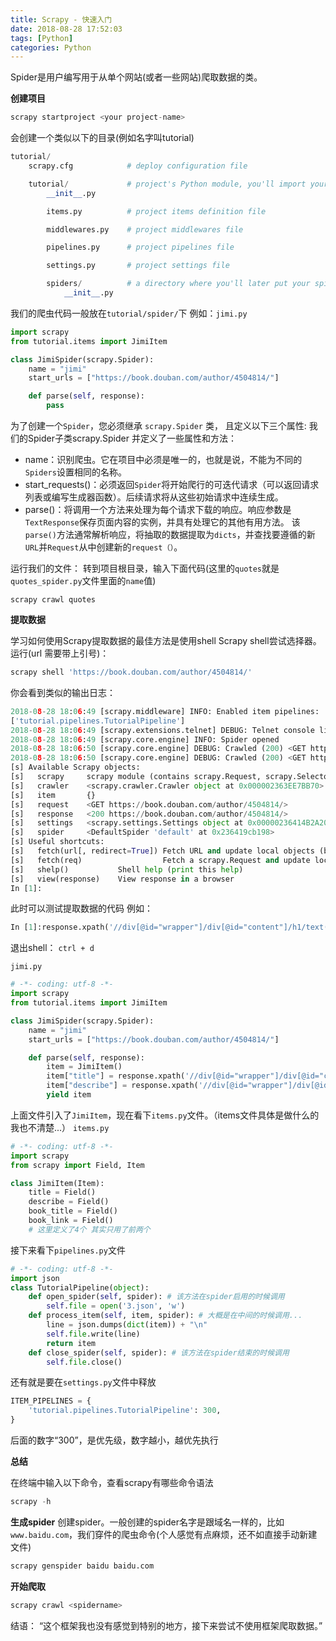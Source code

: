 ```yaml
---
title: Scrapy - 快速入门
date: 2018-08-28 17:52:03
tags: [Python]
categories: Python
---
```

Spider是用户编写用于从单个网站(或者一些网站)爬取数据的类。
<!-- more -->

__创建项目__
```python
scrapy startproject <your project-name>
```
会创建一个类似以下的目录(例如名字叫tutorial)
```python
tutorial/
    scrapy.cfg            # deploy configuration file

    tutorial/             # project's Python module, you'll import your code from here
        __init__.py

        items.py          # project items definition file

        middlewares.py    # project middlewares file

        pipelines.py      # project pipelines file

        settings.py       # project settings file

        spiders/          # a directory where you'll later put your spiders
            __init__.py
```

我们的爬虫代码一般放在`tutorial/spider/`下
例如：`jimi.py`
```python
import scrapy
from tutorial.items import JimiItem

class JimiSpider(scrapy.Spider):
	name = "jimi"
	start_urls = ["https://book.douban.com/author/4504814/"]

	def parse(self, response):
		pass
```
为了创建一个`Spider`，您必须继承 `scrapy.Spider` 类， 且定义以下三个属性:
我们的Spider子类scrapy.Spider 并定义了一些属性和方法：
* name：识别爬虫。它在项目中必须是唯一的，也就是说，不能为不同的`Spiders`设置相同的名称。
* start_requests()：必须返回`Spider`将开始爬行的可迭代请求（可以返回请求列表或编写生成器函数）。后续请求将从这些初始请求中连续生成。
* parse()：将调用一个方法来处理为每个请求下载的响应。响应参数是`TextResponse`保存页面内容的实例，并具有处理它的其他有用方法。
该`parse()`方法通常解析响应，将抽取的数据提取为`dicts`，并查找要遵循的新`URL`并`Request`从中创建新的`request（）`。

运行我们的文件：
转到项目根目录，输入下面代码(这里的`quotes`就是`quotes_spider.py`文件里面的`name`值)
```
scrapy crawl quotes
```

__提取数据__

学习如何使用Scrapy提取数据的最佳方法是使用shell Scrapy shell尝试选择器。运行(url 需要带上引号)：
```python
scrapy shell 'https://book.douban.com/author/4504814/'
```
你会看到类似的输出日志：
```python
2018-08-28 18:06:49 [scrapy.middleware] INFO: Enabled item pipelines:
['tutorial.pipelines.TutorialPipeline']
2018-08-28 18:06:49 [scrapy.extensions.telnet] DEBUG: Telnet console listening on 127.0.0.1:6023
2018-08-28 18:06:49 [scrapy.core.engine] INFO: Spider opened
2018-08-28 18:06:50 [scrapy.core.engine] DEBUG: Crawled (200) <GET https://book.douban.com/robots.txt> (referer: None)
2018-08-28 18:06:50 [scrapy.core.engine] DEBUG: Crawled (200) <GET https://book.douban.com/author/4504814/> (referer: None)
[s] Available Scrapy objects:
[s]   scrapy     scrapy module (contains scrapy.Request, scrapy.Selector, etc)
[s]   crawler    <scrapy.crawler.Crawler object at 0x000002363EE7BB70>
[s]   item       {}
[s]   request    <GET https://book.douban.com/author/4504814/>
[s]   response   <200 https://book.douban.com/author/4504814/>
[s]   settings   <scrapy.settings.Settings object at 0x00000236414B2A20>
[s]   spider     <DefaultSpider 'default' at 0x236419cb198>
[s] Useful shortcuts:
[s]   fetch(url[, redirect=True]) Fetch URL and update local objects (by default, redirects are followed)
[s]   fetch(req)                  Fetch a scrapy.Request and update local objects
[s]   shelp()           Shell help (print this help)
[s]   view(response)    View response in a browser
In [1]:
```
此时可以测试提取数据的代码 例如：
```python
In [1]:response.xpath('//div[@id="wrapper"]/div[@id="content"]/h1/text()').extract_first()
```
退出shell： `ctrl + d`

`jimi.py`
```python
# -*- coding: utf-8 -*-
import scrapy
from tutorial.items import JimiItem

class JimiSpider(scrapy.Spider):
	name = "jimi"
	start_urls = ["https://book.douban.com/author/4504814/"]

	def parse(self, response):
		item = JimiItem()
		item["title"] = response.xpath('//div[@id="wrapper"]/div[@id="content"]/h1/text()').extract_first()
		item["describe"] = response.xpath('//div[@id="wrapper"]/div[@id="content"]/div/div[@class="article"]/div[@id="intro"]/div[@class="bd"]/text()').extract_first()
		yield item       
```
上面文件引入了`JimiItem`，现在看下`items.py`文件。（items文件具体是做什么的我也不清楚...）
`items.py`
```python
# -*- coding: utf-8 -*-
import scrapy
from scrapy import Field, Item

class JimiItem(Item):
	title = Field()
	describe = Field()
	book_title = Field()
	book_link = Field()
    # 这里定义了4个 其实只用了前两个
```
接下来看下`pipelines.py`文件
```python
# -*- coding: utf-8 -*-
import json
class TutorialPipeline(object):
	def open_spider(self, spider): # 该方法在spider启用的时候调用
		self.file = open('3.json', 'w')
	def process_item(self, item, spider): # 大概是在中间的时候调用...
		line = json.dumps(dict(item)) + "\n"
		self.file.write(line)
		return item
	def close_spider(self, spider): # 该方法在spider结束的时候调用
		self.file.close()
```
还有就是要在`settings.py`文件中释放
```python
ITEM_PIPELINES = {
    'tutorial.pipelines.TutorialPipeline': 300,
}
```
后面的数字“300”，是优先级，数字越小，越优先执行

__总结__

在终端中输入以下命令，查看scrapy有哪些命令语法
```python
scrapy -h
```
__生成spider__
创建spider。一般创建的spider名字是跟域名一样的，比如`www.baidu.com`，我们穿件的爬虫命令(个人感觉有点麻烦，还不如直接手动新建文件)
```python
scrapy genspider baidu baidu.com
```
__开始爬取__
```python
scrapy crawl <spidername>
```

结语： “这个框架我也没有感觉到特别的地方，接下来尝试不使用框架爬取数据。”